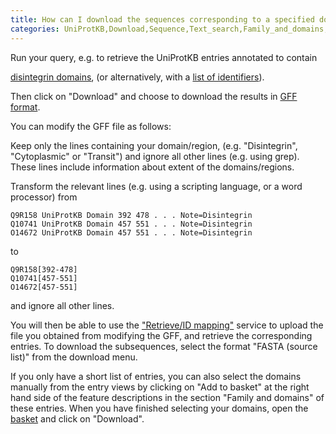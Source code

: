 ```yaml
---
title: How can I download the sequences corresponding to a specified domain or region from a list of UniProt entries?
categories: UniProtKB,Download,Sequence,Text_search,Family_and_domains,faq
---
```


Run your query, e.g. to retrieve the UniProtKB entries annotated to contain

[disintegrin domains](http://www.uniprot.org/uniprot/?query=annotation%3a%28type%3a%22positional+domain%22+disintegrin%29&sort=score&format=*), (or alternatively, with a [list of identifiers](http://www.uniprot.org/uniprot/?query=ADA18_HUMAN+or+ADA19_HUMAN+or+ADA21_HUMAN+or+ADA22_HUMAN+or+ADA23_HUMAN&sort=score)).

Then click on "Download" and choose to download the results in [GFF format](http://biowiki.org/GffFormat).

You can modify the GFF file as follows:

Keep only the lines containing your domain/region, (e.g. "Disintegrin", "Cytoplasmic" or "Transit") and ignore all other lines (e.g. using grep). These lines include information about extent of the domains/regions.

Transform the relevant lines (e.g. using a scripting language, or a word processor) from

```
Q9R158 UniProtKB Domain 392 478 . . . Note=Disintegrin
Q10741 UniProtKB Domain 457 551 . . . Note=Disintegrin
O14672 UniProtKB Domain 457 551 . . . Note=Disintegrin

```

to

```
Q9R158[392-478]
Q10741[457-551]
O14672[457-551]

```

and ignore all other lines.

You will then be able to use the ["Retrieve/ID mapping"](http://www.uniprot.org/uploadlists) service to upload the file you obtained from modifying the GFF, and retrieve the corresponding entries. To download the subsequences, select the format "FASTA (source list)" from the download menu.

If you only have a short list of entries, you can also select the domains manually from the entry views by clicking on "Add to basket" at the right hand side of the feature descriptions in the section "Family and domains" of these entries. When you have finished selecting your domains, open the [basket](http://www.uniprot.org/help/basket) and click on "Download".